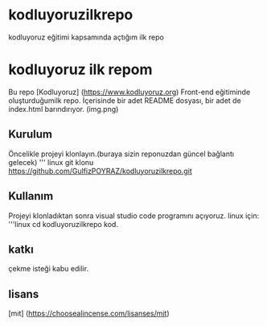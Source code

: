 # kodluyoruzilkrepo
kodluyoruz  eğitimi kapsamında açtığım ilk repo
# kodluyoruz ilk repom
Bu repo [Kodluyoruz] (https://www.kodluyoruz.org) Front-end eğitiminde oluşturduğumilk repo. İçerisinde bir adet README dosyası, bir adet de index.html barındırıyor.
(img.png)
## Kurulum
Öncelikle projeyi klonlayın.(buraya sizin reponuzdan güncel bağlantı gelecek)
''' linux
git klonu https://github.com/GulfizPOYRAZ/kodluyoruzilkrepo.git
## Kullanım
Projeyi klonladıktan sonra visual studio code programını açıyoruz.
linux için:
'''linux
cd kodluyoruzilkrepo
kod.
## katkı
çekme isteği kabu edilir.
## lisans
[mıt] (https://choosealincense.com/lisanses/mit)



